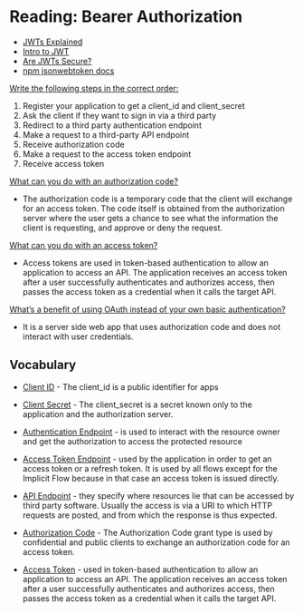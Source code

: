# Reading: Bearer Authorization

- [JWTs Explained](https://www.youtube.com/watch?v=926mknSW9Lo)
- [Intro to JWT](https://jwt.io/introduction/)
- [Are JWTs Secure?](https://stackoverflow.com/questions/27301557/if-you-can-decode-jwt-how-are-they-secure)
- [npm jsonwebtoken docs](https://www.npmjs.com/package/jsonwebtoken)

[Write the following steps in the correct order:](https://auth0.com/docs/flows/authorization-code-flow)

1. Register your application to get a client_id and client_secret
2. Ask the client if they want to sign in via a third party
3. Redirect to a third party authentication endpoint
4. Make a request to a third-party API endpoint
5. Receive authorization code
6. Make a request to the access token endpoint
7. Receive access token

[What can you do with an authorization code?](https://www.oauth.com/oauth2-servers/server-side-apps/authorization-code/#:~:text=The%20authorization%20code%20is%20a,approve%20or%20deny%20the%20request.)

  - The authorization code is a temporary code that the client will exchange for an access token. The code itself is obtained from the authorization server where the user gets a chance to see what the information the client is requesting, and approve or deny the request.

[What can you do with an access token?](https://auth0.com/docs/tokens/access-tokens)

  - Access tokens are used in token-based authentication to allow an application to access an API. The application receives an access token after a user successfully authenticates and authorizes access, then passes the access token as a credential when it calls the target API.

[What’s a benefit of using OAuth instead of your own basic authentication?](https://www.tutorialspoint.com/oauth2.0/oauth2.0_overview.htm)

  - It is a server side web app that uses authorization code and does not interact with user credentials.

## Vocabulary

- [Client ID](https://www.oauth.com/oauth2-servers/client-registration/client-id-secret/) - The client_id is a public identifier for apps

- [Client Secret](https://www.oauth.com/oauth2-servers/client-registration/client-id-secret/) - The client_secret is a secret known only to the application and the authorization server.

- [Authentication Endpoint](https://auth0.com/docs/protocols/protocol-oauth2) -  is used to interact with the resource owner and get the authorization to access the protected resource

- [Access Token Endpoint](https://auth0.com/docs/protocols/protocol-oauth2) - used by the application in order to get an access token or a refresh token. It is used by all flows except for the Implicit Flow because in that case an access token is issued directly.

- [API Endpoint](https://en.wikipedia.org/wiki/Web_API#Endpoints) -  they specify where resources lie that can be accessed by third party software. Usually the access is via a URI to which HTTP requests are posted, and from which the response is thus expected.

- [Authorization Code](https://oauth.net/2/grant-types/authorization-code/) - The Authorization Code grant type is used by confidential and public clients to exchange an authorization code for an access token.

- [Access Token](https://auth0.com/docs/tokens/access-tokens) - used in token-based authentication to allow an application to access an API. The application receives an access token after a user successfully authenticates and authorizes access, then passes the access token as a credential when it calls the target API.